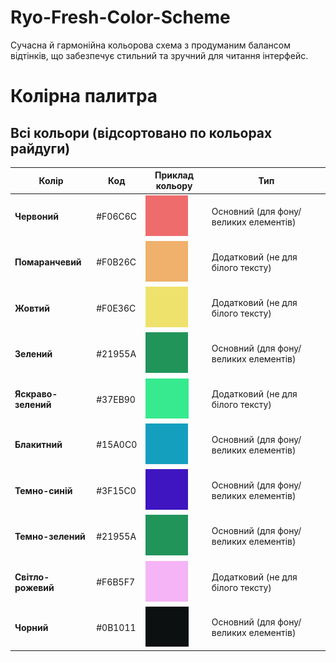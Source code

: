 # Ryo-Fresh-Color-Scheme
Сучасна й гармонійна кольорова схема з продуманим балансом відтінків, що забезпечує стильний та зручний для читання інтерфейс.
# Колірна палитра

## Всі кольори (відсортовано по кольорах райдуги)

| Колір       | Код       | Приклад кольору    | Тип                    |
|-------------|-----------|--------------------|------------------------|
| **Червоний** | #F06C6C   | ![F06C6C](./colors/F06C6C.png) | Основний (для фону/великих елементів) |
| **Помаранчевий** | #F0B26C   | ![F0B26C](./colors/F0B26C.png) | Додатковий (не для білого тексту) |
| **Жовтий**   | #F0E36C   | ![F0E36C](./colors/F0E36C.png) | Додатковий (не для білого тексту) |
| **Зелений**  | #21955A   | ![21955A](./colors/21955A.png) | Основний (для фону/великих елементів) |
| **Яскраво-зелений** | #37EB90   | ![37EB90](./colors/37EB90.png) | Додатковий (не для білого тексту) |
| **Блакитний**  | #15A0C0   | ![15A0C0](./colors/15A0C0.png) | Основний (для фону/великих елементів) |
| **Темно-синій** | #3F15C0   | ![3F15C0](./colors/3F15C0.png) | Основний (для фону/великих елементів) |
| **Темно-зелений** | #21955A   | ![21955A](./colors/21955A.png) | Основний (для фону/великих елементів) |
| **Світло-рожевий** | #F6B5F7   | ![F6B5F7](./colors/F6B5F7.png) | Додатковий (не для білого тексту) |
| **Чорний**   | #0B1011   | ![0B1011](./colors/0B1011.png) | Основний (для фону/великих елементів) |

